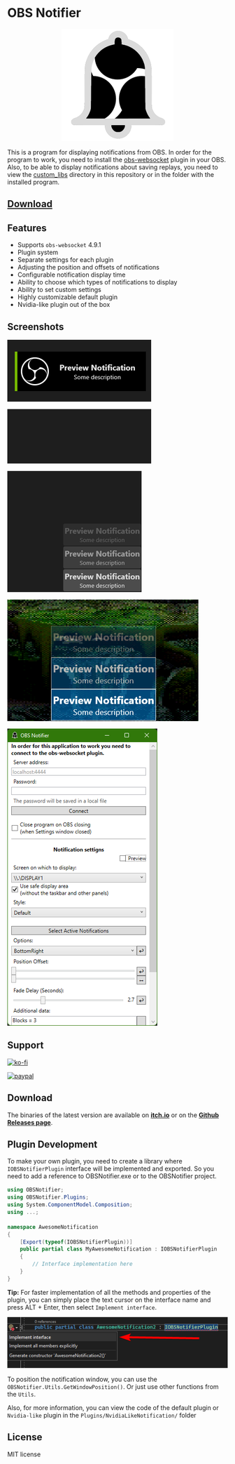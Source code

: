 # OBS Notifier

<center><img src="Images/obs_notifier.png"/></center>

This is a program for displaying notifications from OBS.
In order for the program to work, you need to install the [obs-websocket](https://github.com/obsproject/obs-websocket/releases/tag/4.9.1) plugin in your OBS.
Also, to be able to display notifications about saving replays, you need to view the [custom_libs](custom_libs/) directory in this repository or in the folder with the installed program.

<h2><a href="#Support">Download</a></h2>

## Features

* Supports `obs-websocket` 4.9.1
* Plugin system
* Separate settings for each plugin
* Adjusting the position and offsets of notifications
* Configurable notification display time
* Ability to choose which types of notifications to display
* Ability to set custom settings
* Highly customizable default plugin
* Nvidia-like plugin out of the box

## Screenshots

![Nvidia-like notifications](Images/readme/nvidia-like_notif1.png)

![Nvidia-like notifications](Images/readme/nvidia-like_notif2.gif)

![Default notifications](Images/readme/default_notif1.gif)

![Default notifications](Images/readme/default_notif2.png)

![Settings Window](Images/readme/OBSNotifier_setting.png)

## Support

[![ko-fi](https://ko-fi.com/img/githubbutton_sm.svg)](https://ko-fi.com/I2I53VZ2D)

[![paypal](https://www.paypalobjects.com/en_US/i/btn/btn_donateCC_LG.gif)](https://paypal.me/dmitriysalnikov)

## Download

The binaries of the latest version are available on [**itch.io**](https://dmitriysalnikov.itch.io/obs-notifier) or on the [**Github Releases page**](https://github.com/DmitriySalnikov/OBSNotifier/releases/latest).

## Plugin Development

To make your own plugin, you need to create a library where `IOBSNotifierPlugin` interface will be implemented and exported.
So you need to add a reference to OBSNotifier.exe or to the OBSNotifier project.

```csharp
using OBSNotifier;
using OBSNotifier.Plugins;
using System.ComponentModel.Composition;
using ...;

namespace AwesomeNotification
{
    [Export(typeof(IOBSNotifierPlugin))]
    public partial class MyAwesomeNotification : IOBSNotifierPlugin
    {
        // Interface implementation here
    }
}
```

**Tip:** For faster implementation of all the methods and properties of the plugin, you can simply place the text cursor on the interface name and press ALT + Enter, then select `Implement interface`.

![Nvidia-like notifications](Images/readme/interface.png)

To position the notification window, you can use the `OBSNotifier.Utils.GetWindowPosition()`. Or just use other functions from the `Utils`.

Also, for more information, you can view the code of the default plugin or `Nvidia-like` plugin in the `Plugins/NvidiaLikeNotification/` folder

## License

MIT license
